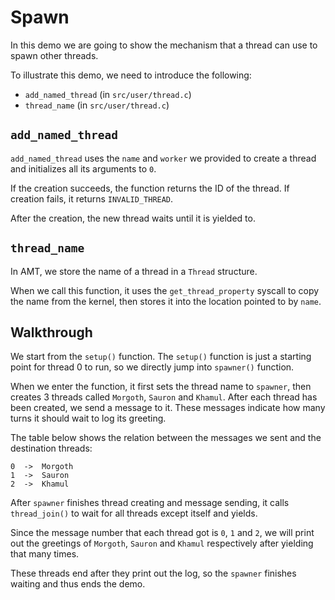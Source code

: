 # Spawn

In this demo we are going to show the mechanism that a thread can use to spawn other threads.

To illustrate this demo, we need to introduce the following:

* `add_named_thread` (in `src/user/thread.c`)
* `thread_name` (in `src/user/thread.c`)

## `add_named_thread`

`add_named_thread` uses the `name` and `worker` we provided to create a thread and initializes all its arguments to `0`.

If the creation succeeds, the function returns the ID of the thread. If creation fails, it returns `INVALID_THREAD`.

After the creation, the new thread waits until it is yielded to.

## `thread_name`

In AMT, we store the name of a thread in a `Thread` structure.

When we call this function, it uses the `get_thread_property` syscall to copy the name from the kernel, then stores it into the location pointed to by `name`.

## Walkthrough

We start from the `setup()` function. The `setup()` function is just a starting point for thread 0 to run, so we directly jump into `spawner()` function.

When we enter the function, it first sets the thread name to `spawner`, then creates 3 threads called `Morgoth`, `Sauron` and `Khamul`. After each thread has been created, we send a message to it. These messages indicate how many turns it should wait to log its greeting.

The table below shows the relation between the messages we sent and the destination threads:

    0  ->  Morgoth
    1  ->  Sauron
    2  ->  Khamul

After `spawner` finishes thread creating and message sending, it calls `thread_join()` to wait for all threads except itself and yields.

Since the message number that each thread got is `0`, `1` and `2`, we will print out the greetings of `Morgoth`, `Sauron` and `Khamul` respectively after yielding that many times.

These threads end after they print out the log, so the `spawner` finishes waiting and thus ends the demo.
